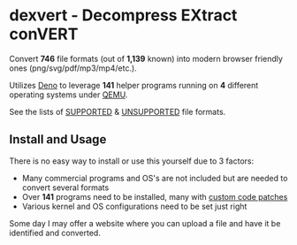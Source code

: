 # dexvert - Decompress EXtract conVERT
Convert **746** file formats (out of **1,139** known) into modern browser friendly ones (png/svg/pdf/mp3/mp4/etc.).

Utilizes [Deno](https://deno.land/) to leverage **141** helper programs running on **4** different operating systems under [QEMU](https://www.qemu.org/).

See the lists of [SUPPORTED](SUPPORTED.md) & [UNSUPPORTED](UNSUPPORTED.md) file formats.

## Install and Usage
There is no easy way to install or use this yourself due to 3 factors:
* Many commercial programs and OS's are not included but are needed to convert several formats
* Over **141** programs need to be installed, many with [custom code patches](https://github.com/Sembiance/dexvert-gentoo-overlay)
* Various kernel and OS configurations need to be set just right

Some day I may offer a website where you can upload a file and have it be identified and converted.